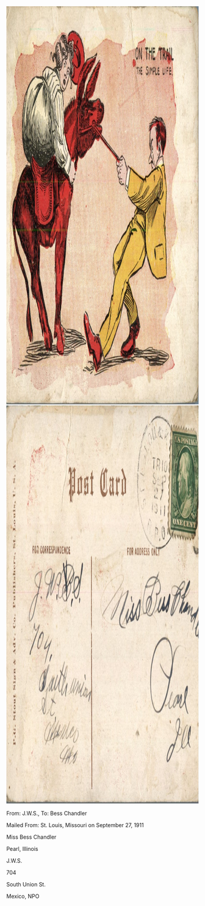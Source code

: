 <html><body><a href="/wp-content/uploads/2014/05/postcard-2014-20140501_18110606_0186.jpg"><img class="alignnone size-full wp-image-560" src="/wp-content/uploads/2014/05/postcard-2014-20140501_18110606_0186.jpg" alt="postcard-2014-20140501_18110606_0186" width="1488" height="1041"></a> <a href="/wp-content/uploads/2014/05/postcard-2014-20140501_18111674_0187.jpg"><img class="alignnone size-full wp-image-561" src="/wp-content/uploads/2014/05/postcard-2014-20140501_18111674_0187.jpg" alt="postcard-2014-20140501_18111674_0187" width="1501" height="1041"></a>



From: J.W.S., To: Bess Chandler

Mailed From: St. Louis, Missouri on September 27, 1911



Miss Bess Chandler

Pearl, Illinois



J.W.S.

704

South Union St.

Mexico, NPO</body></html>